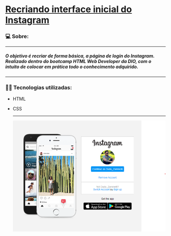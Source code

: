 # **<u>Recriando interface inicial do Instagram</u>**



### 💻 Sobre:

------

##### 	O objetivo é recriar de forma básica, a página de login do Instagram. Realizado dentro do bootcamp *HTML Web Developer* da DIO, com o intuito de colocar em prática todo o conhecimento adquirido.

------

### 🧑‍💻 Tecnologias utilizadas:

- HTML

- CSS

  ------

  <img src="Instagram Login Page\img\Cover.png" style="zoom:75%;" />